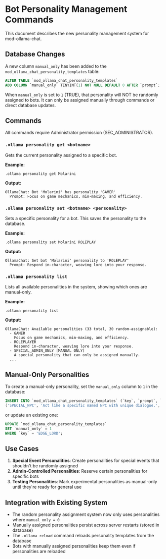 # Bot Personality Management Commands

This document describes the new personality management system for mod-ollama-chat.

## Database Changes

A new column `manual_only` has been added to the `mod_ollama_chat_personality_templates` table:

```sql
ALTER TABLE `mod_ollama_chat_personality_templates`
ADD COLUMN `manual_only` TINYINT(1) NOT NULL DEFAULT 0 AFTER `prompt`;
```

When `manual_only` is set to `1` (TRUE), that personality will NOT be randomly assigned to bots. It can only be assigned manually through commands or direct database updates.

## Commands

All commands require Administrator permission (SEC_ADMINISTRATOR).

### `.ollama personality get <botname>`

Gets the current personality assigned to a specific bot.

**Example:**
```
.ollama personality get Molarini
```

**Output:**
```
OllamaChat: Bot 'Molarini' has personality 'GAMER'
  Prompt: Focus on game mechanics, min-maxing, and efficiency.
```

### `.ollama personality set <botname> <personality>`

Sets a specific personality for a bot. This saves the personality to the database.

**Example:**
```
.ollama personality set Molarini ROLEPLAY
```

**Output:**
```
OllamaChat: Set bot 'Molarini' personality to 'ROLEPLAY'
  Prompt: Respond in-character, weaving lore into your response.
```

### `.ollama personality list`

Lists all available personalities in the system, showing which ones are manual-only.

**Example:**
```
.ollama personality list
```

**Output:**
```
OllamaChat: Available personalities (33 total, 30 random-assignable):
  - GAMER
    Focus on game mechanics, min-maxing, and efficiency.
  - ROLEPLAYER
    Respond in-character, weaving lore into your response.
  - SPECIAL_ADMIN_ONLY [MANUAL ONLY]
    A special personality that can only be assigned manually.
  ...
```

## Manual-Only Personalities

To create a manual-only personality, set the `manual_only` column to `1` in the database:

```sql
INSERT INTO `mod_ollama_chat_personality_templates` (`key`, `prompt`, `manual_only`) VALUES
('SPECIAL_NPC', 'Act like a specific named NPC with unique dialogue.', 1);
```

or update an existing one:

```sql
UPDATE `mod_ollama_chat_personality_templates` 
SET `manual_only` = 1 
WHERE `key` = 'EDGE_LORD';
```

## Use Cases

1. **Special Event Personalities**: Create personalities for special events that shouldn't be randomly assigned
2. **Admin-Controlled Personalities**: Reserve certain personalities for specific bots
3. **Testing Personalities**: Mark experimental personalities as manual-only until they're ready for general use

## Integration with Existing System

- The random personality assignment system now only uses personalities where `manual_only = 0`
- Manually assigned personalities persist across server restarts (stored in database)
- The `.ollama reload` command reloads personality templates from the database
- Bots with manually assigned personalities keep them even if personalities are reloaded
